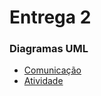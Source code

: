 # Entrega 2

### Diagramas UML
  - [Comunicação](./04-diagramasUML/diagramaComunicacao.md)
  - [Atividade](./04-diagramasUML/diagramaAtividade.md)
